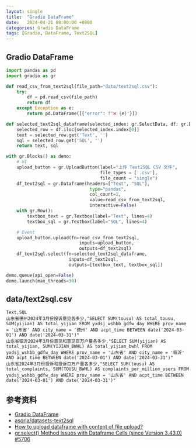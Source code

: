 ```yaml
---
layout: single
title:  "Gradio DataFrame"
date:   2024-04-21 08:00:00 +0800
categories: Gradio DataFrame
tags: [Gradio, DataFrame, Text2SQL]
---
```


## Gradio DataFrame
```python
import pandas as pd
import gradio as gr

def read_csv_from_text2sql(file_path="data/text2sql.csv"):
    try:
        df = pd.read_csv(file_path)
        return df
    except Exception as e:
        return pd.DataFrame([{"error": f"❌ {e}"}])

def selected_text2sql_dataframe(selected_index: gr.SelectData, df: gr.DataFrame):
    selected_row = df.iloc[selected_index.index[0]]
    text = selected_row.get('Text', '')
    sql = selected_row.get('SQL', '')
    return text, sql

with gr.Blocks() as demo:
    # UI
    upload_button = gr.UploadButton(label="上传 Text2SQL CSV 文件", 
                                    file_types = ['.csv'], 
                                    file_count = "single")
    df_text2sql = gr.Dataframe(headers=["Text", "SQL"], 
                                type="pandas", 
                                col_count=2, 
                                value=read_csv_from_text2sql,
                                interactive=False)
    with gr.Row():
        textbox_text = gr.Textbox(label="Text", lines=4)
        textbox_sql = gr.Textbox(label="SQL", lines=4)

    # Event
    upload_button.upload(fn=read_csv_from_text2sql, 
                            inputs=upload_button, 
                            outputs=df_text2sql)
    df_text2sql.select(fn=selected_text2sql_dataframe,
                        inputs=df_text2sql,
                        outputs=[textbox_text, textbox_sql])

demo.queue(api_open=False)
demo.launch(max_threads=30)
```


## data/text2sql.csv
```csv
Text,SQL
山东省德州2024年3月份投诉意见各多少,"SELECT SUM(tousu) AS total_tousu, SUM(yijian) AS total_yijian FROM yxdsj_wshbb_gdfw_day WHERE prov_name = '山东省' AND city_name = '德州' AND acpt_time BETWEEN date('2024-03-01') AND date('2024-03-31')"
山东省临沂2024年3月份意见和意见百万户量各多少,"SELECT SUM(yijian) AS total_yijian, SUM(YIJIAN_BWHL) AS total_yijian_bwhl FROM yxdsj_wshbb_gdfw_day WHERE prov_name = '山东省' AND city_name = '临沂' AND acpt_time BETWEEN date('2024-03-01') AND date('2024-03-31')"
山东省2024年3月份投诉和投诉百万户量各多少,"SELECT SUM(tousu) AS total_complaints, SUM(TOUSU_BWHL) AS complaints_per_million_users FROM yxdsj_wshbb_gdfw_day WHERE prov_name = '山东省' AND acpt_time BETWEEN date('2024-03-01') AND date('2024-03-31')"
```


## 参考资料
- [Gradio DataFrame](https://www.gradio.app/main/docs/dataframe)
- [asoria/datasets-text2sql](https://huggingface.co/spaces/asoria/datasets-text2sql/blob/main/app.py)
- [How to upload dataframe with content of file upload?](https://discuss.huggingface.co/t/how-to-upload-dataframe-with-content-of-file-upload/38587/1)
- [gr.select() Method Issues with Dataframe Cells (since Version 3.43.0) #5706](https://github.com/gradio-app/gradio/issues/5706)
